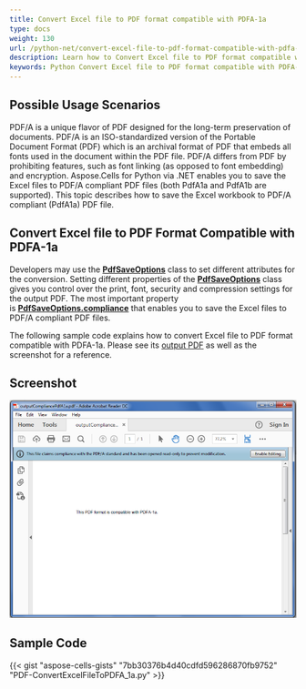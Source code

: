 ```yaml
---
title: Convert Excel file to PDF format compatible with PDFA-1a
type: docs
weight: 130
url: /python-net/convert-excel-file-to-pdf-format-compatible-with-pdfa-1a/
description: Learn how to Convert Excel file to PDF format compatible with PDFA-1a with Aspose.Cells for Python via .NET API.
keywords: Python Convert Excel file to PDF format compatible with PDFA-1a, PDFA-1a, PDFA-1b, PDF14, PDF15, PDF16, PDF17
---
```


## **Possible Usage Scenarios**

PDF/A is a unique flavor of PDF designed for the long-term preservation of documents. PDF/A is an ISO-standardized version of the Portable Document Format (PDF) which is an archival format of PDF that embeds all fonts used in the document within the PDF file. PDF/A differs from PDF by prohibiting features, such as font linking (as opposed to font embedding) and encryption. Aspose.Cells for Python via .NET enables you to save the Excel files to PDF/A compliant PDF files (both PdfA1a and PdfA1b are supported). This topic describes how to save the Excel workbook to PDF/A compliant (PdfA1a) PDF file.

## **Convert Excel file to PDF Format Compatible with PDFA-1a**

Developers may use the **[PdfSaveOptions](https://reference.aspose.com/cells/python-net/aspose.cells/pdfsaveoptions/)** class to set different attributes for the conversion. Setting different properties of the **[PdfSaveOptions](https://reference.aspose.com/cells/python-net/aspose.cells/pdfsaveoptions/)** class gives you control over the print, font, security and compression settings for the output PDF. The most important property is **[PdfSaveOptions.compliance](https://reference.aspose.com/cells/python-net/aspose.cells/pdfsaveoptions/compliance/)** that enables you to save the Excel files to PDF/A compliant PDF files.

The following sample code explains how to convert Excel file to PDF format compatible with PDFA-1a. Please see its [output PDF](outputCompliancePdfA1a.pdf) as well as the screenshot for a reference.

## **Screenshot**

![todo:image_alt_text](convert-excel-file-to-pdf-format-compatible-with-pdfa-1a_1.png)

## **Sample Code**

{{< gist "aspose-cells-gists" "7bb30376b4d40cdfd596286870fb9752" "PDF-ConvertExcelFileToPDFA_1a.py" >}}
